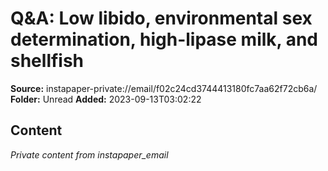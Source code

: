 # Q&A: Low libido, environmental sex determination, high-lipase milk, and shellfish

**Source:** instapaper-private://email/f02c24cd3744413180fc7aa62f72cb6a/
**Folder:** Unread
**Added:** 2023-09-13T03:02:22




## Content
*Private content from instapaper_email*
